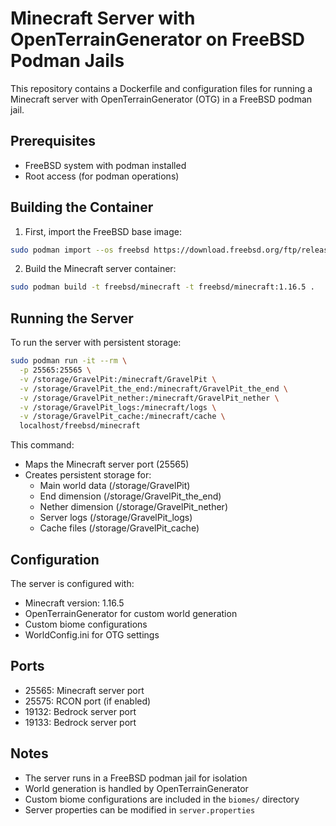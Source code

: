 # Minecraft Server with OpenTerrainGenerator on FreeBSD Podman Jails

This repository contains a Dockerfile and configuration files for running a Minecraft server with OpenTerrainGenerator (OTG) in a FreeBSD podman jail.

## Prerequisites

- FreeBSD system with podman installed
- Root access (for podman operations)

## Building the Container

1. First, import the FreeBSD base image:
```bash
sudo podman import --os freebsd https://download.freebsd.org/ftp/releases/amd64/amd64/14.2-RELEASE/base.txz freebsd
```

2. Build the Minecraft server container:
```bash
sudo podman build -t freebsd/minecraft -t freebsd/minecraft:1.16.5 .
```

## Running the Server

To run the server with persistent storage:

```bash
sudo podman run -it --rm \
  -p 25565:25565 \
  -v /storage/GravelPit:/minecraft/GravelPit \
  -v /storage/GravelPit_the_end:/minecraft/GravelPit_the_end \
  -v /storage/GravelPit_nether:/minecraft/GravelPit_nether \
  -v /storage/GravelPit_logs:/minecraft/logs \
  -v /storage/GravelPit_cache:/minecraft/cache \
  localhost/freebsd/minecraft
```

This command:
- Maps the Minecraft server port (25565)
- Creates persistent storage for:
  - Main world data (/storage/GravelPit)
  - End dimension (/storage/GravelPit_the_end)
  - Nether dimension (/storage/GravelPit_nether)
  - Server logs (/storage/GravelPit_logs)
  - Cache files (/storage/GravelPit_cache)

## Configuration

The server is configured with:
- Minecraft version: 1.16.5
- OpenTerrainGenerator for custom world generation
- Custom biome configurations
- WorldConfig.ini for OTG settings

## Ports

- 25565: Minecraft server port
- 25575: RCON port (if enabled)
- 19132: Bedrock server port
- 19133: Bedrock server port

## Notes

- The server runs in a FreeBSD podman jail for isolation
- World generation is handled by OpenTerrainGenerator
- Custom biome configurations are included in the `biomes/` directory
- Server properties can be modified in `server.properties`
